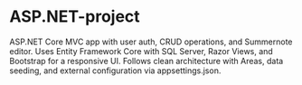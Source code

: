 # ASP.NET-project
ASP.NET Core MVC app with user auth, CRUD operations, and Summernote editor. Uses Entity Framework Core with SQL Server, Razor Views, and Bootstrap for a responsive UI. Follows clean architecture with Areas, data seeding, and external configuration via appsettings.json.
